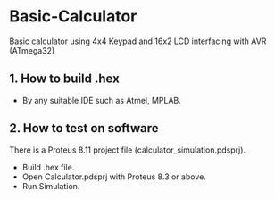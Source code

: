 # Basic-Calculator
Basic calculator using 4x4 Keypad and 16x2 LCD interfacing with AVR (ATmega32)
## 1. How to build .hex
 
* By any suitable IDE such as Atmel, MPLAB.

## 2. How to test on software

There is a Proteus 8.11 project file (calculator_simulation.pdsprj).
* Build .hex file.
* Open Calculator.pdsprj with Proteus 8.3 or above.
* Run Simulation.
